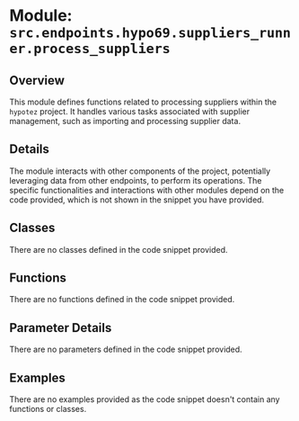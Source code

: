 # Module: `src.endpoints.hypo69.suppliers_runner.process_suppliers`

## Overview

This module defines functions related to processing suppliers within the `hypotez` project. It handles various tasks associated with supplier management, such as importing and processing supplier data.

## Details

The module interacts with other components of the project, potentially leveraging data from other endpoints, to perform its operations. The specific functionalities and interactions with other modules depend on the code provided, which is not shown in the snippet you have provided. 

## Classes

There are no classes defined in the code snippet provided.

## Functions

There are no functions defined in the code snippet provided.

## Parameter Details

There are no parameters defined in the code snippet provided.

## Examples

There are no examples provided as the code snippet doesn't contain any functions or classes.